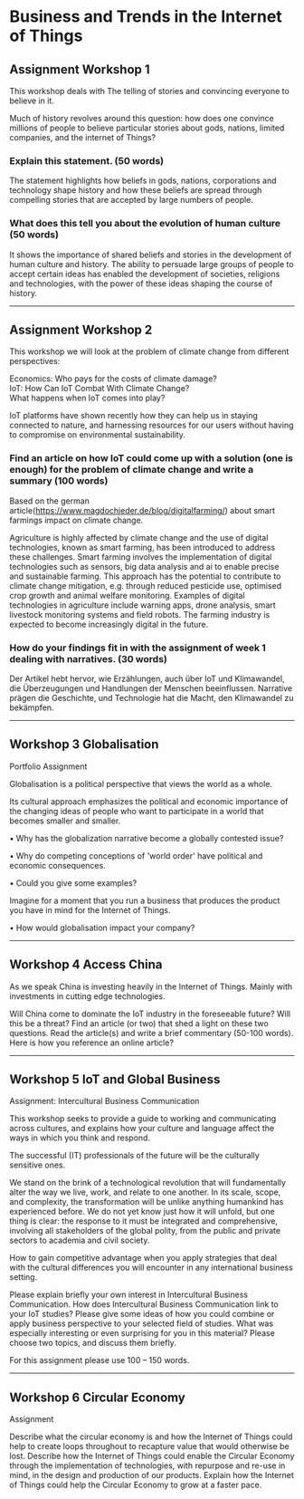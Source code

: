 # Business and Trends in the Internet of Things

## __Assignment Workshop 1__

This workshop deals with The telling of stories and convincing everyone to believe in it.

Much of history revolves around this question: how does one convince millions of people to believe particular stories about gods,  nations, limited companies, and the internet of Things? 
 

### __Explain this statement. (50 words)__


The statement highlights how beliefs in gods, nations, corporations and technology shape history and how these beliefs are spread through compelling stories that are accepted by large numbers of people.
 


### __What does this tell you about the evolution of human culture (50 words)__



It shows the importance of shared beliefs and stories in the development of human culture and history. The ability to persuade large groups of people to accept certain ideas has enabled the development of societies, religions and technologies, with the power of these ideas shaping the course of history.



---
## __Assignment Workshop 2__

This workshop we will look at the problem of climate change from different perspectives:

Economics: Who pays for the costs of climate damage?\
IoT: How Can IoT Combat With Climate Change?\
What happens when IoT comes into play?

IoT platforms have shown recently how they can help us in staying connected to nature, and harnessing resources for our users without having to compromise on environmental sustainability. 

### __Find an article on how IoT could come up with a solution (one is enough) for the problem of climate change and write a summary (100 words)__


Based on the german article(https://www.magdochjeder.de/blog/digitalfarming/) about smart farmings impact on climate change.



Agriculture is highly affected by climate change and the use of digital technologies, known as smart farming, has been introduced to address these challenges. Smart farming involves the implementation of digital technologies such as sensors, big data analysis and ai to enable precise and sustainable farming. This approach has the potential to contribute to climate change mitigation, e.g. through reduced pesticide use, optimised crop growth and animal welfare monitoring. Examples of digital technologies in agriculture include warning apps, drone analysis, smart livestock monitoring systems and field robots. The farming industry is expected to become increasingly digital in the future.




### __How do your findings fit in with the assignment of week 1 dealing with narratives. (30 words)__


Der Artikel hebt hervor, wie Erzählungen, auch über IoT und Klimawandel, die Überzeugungen und Handlungen der Menschen beeinflussen. Narrative prägen die Geschichte, und Technologie hat die Macht, den Klimawandel zu bekämpfen.


---
## Workshop 3 Globalisation

Portfolio Assignment

Globalisation is a political perspective that views the world as a whole.

Its cultural approach emphasizes the political and economic importance of the changing ideas of people who want to participate in a world that becomes smaller and smaller.

 

•       Why has the globalization narrative become a globally contested issue? 

•       Why do competing conceptions of 'world order' have political and economic consequences.

•       Could you give some examples?

Imagine for a moment that you run a business that produces the product you have in mind for the Internet of Things.

•       How would globalisation impact your company?

---
## Workshop 4 Access China

 

As we speak China is investing heavily in the Internet of Things. Mainly with investments in cutting edge technologies. 

Will China come to dominate the IoT industry in the foreseeable future? 
Will this be a threat?
Find an article (or two) that shed a light on these two questions. Read the article(s)  and write a brief commentary (50-100 words).
Here is how you reference an online article?

---
## Workshop 5 IoT and Global Business

 

Assignment: Intercultural Business Communication

This workshop seeks to provide a guide to working and communicating across cultures, and explains how your culture and language affect the ways in which you think and respond.

 

The successful (IT) professionals of the future will be the culturally sensitive ones.

We stand on the brink of a technological revolution that will fundamentally alter the way we live, work, and relate to one another. In its scale, scope, and complexity, the transformation will be unlike anything humankind has experienced before. We do not yet know just how it will unfold, but one thing is clear: the response to it must be integrated and comprehensive, involving all stakeholders of the global polity, from the public and private sectors to academia and civil society.

How to  gain competitive advantage when you apply strategies that deal with the cultural differences you will encounter in any international business setting.

Please explain briefly your own interest in Intercultural Business Communication.
How does Intercultural Business Communication link to your IoT studies? Please give some ideas of how you could combine or apply business perspective to your selected field of studies.
What was especially interesting or even surprising for you in this material? Please choose two topics, and discuss them briefly.
 

For this assignment please use 100 – 150 words.

---
## Workshop 6 Circular Economy

 

Assignment

Describe what the circular economy is and how the Internet of Things could help to create loops throughout to recapture value that would otherwise be lost.
Describe how the Internet of Things could enable the Circular Economy through the implementation of technologies, with repurpose and re-use in mind, in the design and production of our products.
Explain how the Internet of Things could help the Circular Economy to grow at a faster pace.